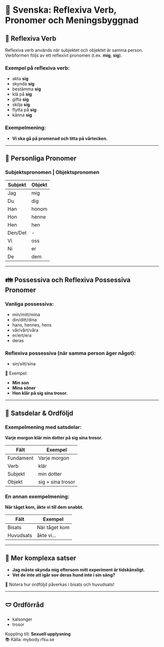 # 📘 Svenska: Reflexiva Verb, Pronomer och Meningsbyggnad

## 🔁 Reflexiva Verb
Reflexiva verb används när subjektet och objektet är samma person. Verbformen följs av ett reflexivt pronomen (t.ex. **mig**, **sig**).

### Exempel på reflexiva verb:
- akta **sig**
- skynda **sig**
- bestämma **sig**
- klä på **sig**
- gifta **sig**
- skilja **sig**
- flytta på **sig**
- känna **sig**

### Exempelmening:
- **Vi ska gå på promenad och titta på vårtecken.**

---

## 👤 Personliga Pronomer

### Subjektspronomen | Objektspronomen
| Subjekt     | Objekt     |
|-------------|------------|
| Jag         | mig        |
| Du          | dig        |
| Han         | honom      |
| Hon         | henne      |
| Hen         | hen        |
| Den/Det     | -          |
| Vi          | oss        |
| Ni          | er         |
| De          | dem        |

---

## 👪 Possessiva och Reflexiva Possessiva Pronomer

### Vanliga possessiva:
- min/mitt/mina
- din/ditt/dina
- hans, hennes, hens
- vår/vårt/våra
- er/ert/era
- deras

### Reflexiva possessiva (när samma person äger något):
- sin/sitt/sina

📌 Exempel:
- **Min son**
- **Mina söner**
- **Hon klär på sig sina trosor.**

---

## 🧱 Satsdelar & Ordföljd

### Exempelmening med satsdelar:
**Varje morgon klär min dotter på sig sina trosor.**

| Fält      | Exempel          |
|-----------|------------------|
| Fundament | Varje morgon     |
| Verb      | klär             |
| Subjekt   | min dotter       |
| Objekt    | sig + sina trosor|

### En annan exempelmening:
**När tåget kom, åkte vi till dem snabbt.**

| Fält         | Exempel      |
|--------------|--------------|
| Bisats       | När tåget kom|
| Huvudsats    | åkte vi...   |

---

## 🧪 Mer komplexa satser

- **Jag måste skynda mig eftersom mitt experiment är tidskänsligt.**
- **Vet de inte att igår sov deras hund inte i sin säng?**

📌 Notera hur ordföljd påverkas i bisats och huvudsats!

---

## 🩲 Ordförråd
- kalsonger
- trosor

Koppling till: **Sexuell upplysning**  
📚 Källa: mybody.rfsu.se
